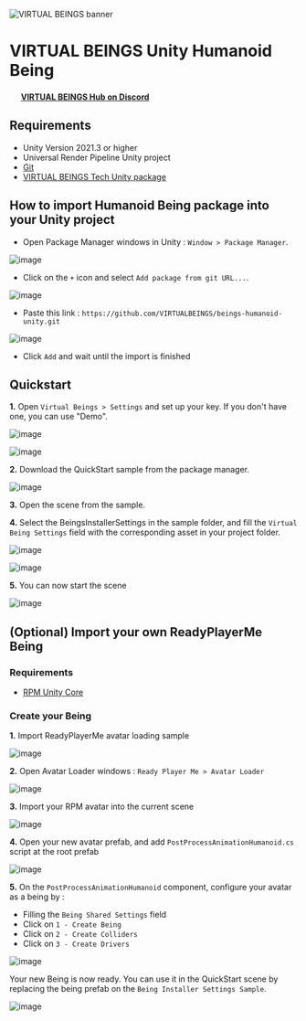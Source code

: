 ![VIRTUAL BEINGS banner](Resources~/GitHub%20readme%20banner.jpg)

# VIRTUAL BEINGS Unity Humanoid Being

<img src="Resources~/discord_icon.png" width=16 /> [**VIRTUAL BEINGS Hub on Discord**](https://discord.gg/Md8g2CEjcP)

## Requirements
- Unity Version 2021.3 or higher
- Universal Render Pipeline Unity project
- [Git](https://git-scm.com/)
- [VIRTUAL BEINGS Tech Unity package](https://github.com/VIRTUALBEINGS/virtualbeingstech-unity)

## How to import Humanoid Being package into your Unity project
- Open Package Manager windows in Unity : `Window > Package Manager`.

![image](Resources~/readme_screenshot1.png)

- Click on the `+` icon and select `Add package from git URL...`.

![image](Resources~/readme_screenshot2.png)

- Paste this link : `https://github.com/VIRTUALBEINGS/beings-humanoid-unity.git`

![image](Resources~/readme_screenshot3.png)

- Click `Add` and wait until the import is finished

## Quickstart
**1.** Open `Virtual Beings > Settings` and set up your key. If you don't have one, you can use "Demo".

![image](Resources~/readme_screenshot4.png)

![image](Resources~/readme_screenshot5.png)

**2.** Download the QuickStart sample from the package manager.

![image](Resources~/readme_screenshot6.png)

**3.** Open the scene from the sample.

**4.** Select the BeingsInstallerSettings in the sample folder, and fill the `Virtual Being Settings` field with the corresponding asset in your project folder.

![image](Resources~/readme_screenshot7.png)

![image](Resources~/readme_screenshot8.png)

**5.** You can now start the scene

![image](Resources~/readme_screenshot9.png)

## (Optional) Import your own ReadyPlayerMe Being

### Requirements

- [RPM Unity Core](https://github.com/readyplayerme/rpm-unity-sdk-core)

### Create your Being

**1.** Import ReadyPlayerMe avatar loading sample

![image](Resources~/readme_screenshot10.png)

**2.** Open Avatar Loader windows :  `Ready Player Me > Avatar Loader`

![image](Resources~/readme_screenshot11.png)

**3.** Import your RPM avatar into the current scene

![image](Resources~/readme_screenshot12.png)

**4.** Open your new avatar prefab, and add `PostProcessAnimationHumanoid.cs` script at the root prefab

![image](Resources~/readme_screenshot13.png)

**5.** On the `PostProcessAnimationHumanoid` component, configure your avatar as a being by :
- Filling the `Being Shared Settings` field
- Click on `1 - Create Being`
- Click on `2 - Create Colliders`
- Click on `3 - Create Drivers`

![image](Resources~/readme_screenshot14.png)


Your new Being is now ready. You can use it in the QuickStart scene by replacing the being prefab on the `Being Installer Settings Sample`.

![image](Resources~/readme_screenshot15.png)

